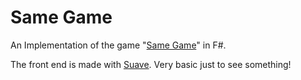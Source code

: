 # Same Game

An Implementation of the game "[Same Game](https://de.wikipedia.org/wiki/SameGame)" in F#.

The front end is made with [Suave](https://suave.io/). Very basic just to see something!